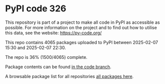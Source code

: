 # PyPI code 326

This repository is part of a project to make all code in PyPI as accessible as possible. For more information 
on the project and to find out how to utilise this data, see the website: https://py-code.org/

This repo contains 4065 packages uploaded to PyPI between 
2025-02-07 15:30 and 2025-02-07 22:30.

The repo is 36% (1500/4065) complete.

Package contents can be found [in the code branch](https://github.com/pypi-data/pypi-mirror-326/tree/code/packages).

A browsable package list for all repositories [all packages here](https://py-code.org/repositories/pypi-mirror-326).


